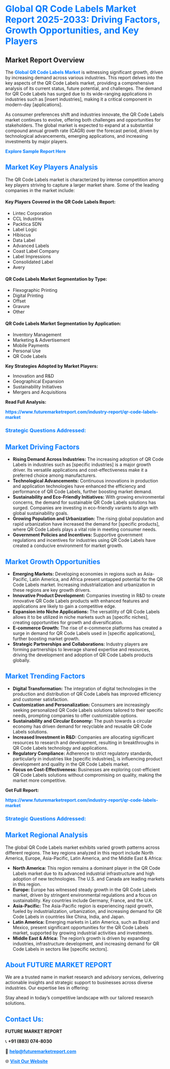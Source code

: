 <h1 style="color: #007BFF;">Global QR Code Labels Market Report 2025-2033: Driving Factors, Growth Opportunities, and Key Players</h1>

<section id="overview">
<h2>Market Report Overview</h2>
<p>The <a href="https://www.futuremarketreport.com/industry-report/qr-code-labels-market" style="color: #007BFF; text-decoration: none;"><strong>Global QR Code Labels Market</strong></a> is witnessing significant growth, driven by increasing demand across various industries. This report delves into the key aspects of the QR Code Labels market, providing a comprehensive analysis of its current status, future potential, and challenges. The demand for QR Code Labels has surged due to its wide-ranging applications in industries such as [insert industries], making it a critical component in modern-day [applications].</p>
<p>As consumer preferences shift and industries innovate, the QR Code Labels market continues to evolve, offering both challenges and opportunities for stakeholders. The global market is expected to expand at a substantial compound annual growth rate (CAGR) over the forecast period, driven by technological advancements, emerging applications, and increasing investments by major players.</p>
</section>

<section id="overview">
<p><a href="https://www.futuremarketreport.com/request-sample/reportId=112522" style="color: #007BFF; text-decoration: none;"><strong>Explore Sample Report Here</strong></a></p>
</section>

<section id="key-players">
<h2 style="color: #007BFF;">Market Key Players Analysis</h2>
<p>The QR Code Labels market is characterized by intense competition among key players striving to capture a larger market share. Some of the leading companies in the market include:</p>
<h4>Key Players Covered in the QR Code Labels Report:</h4>
<ul><li>Lintec Corporation</li><li>CCL Industries</li><li>Packtica SDN</li><li>Label Logic</li><li>Hibiscus</li><li>Data Label</li><li>Advanced Labels</li><li>Coast Label Company</li><li>Label Impressions</li><li>Consolidated Label</li><li>Avery</li></ul>
<h4>QR Code Labels Market Segmentation by Type:</h4>
<ul><li>Flexographic Printing</li><li>Digital Printing</li><li>Offset</li><li>Gravure</li><li>Other</li></ul>

<h4>QR Code Labels Market Segmentation by Application:</h4>
<ul><li>Inventory Management</li><li>Marketing &amp; Advertisement</li><li>Mobile Payments</li><li>Personal Use</li><li>QR Code Labels</li></ul>
<p><strong>Key Strategies Adopted by Market Players:</strong></p>
<ul>
<li>Innovation and R&D</li>
<li>Geographical Expansion</li>
<li>Sustainability Initiatives</li>
<li>Mergers and Acquisitions</li>
</ul>
</section>

<section>
<p><strong>Read Full Analysis: </strong></p><a href="https://www.futuremarketreport.com/industry-report/qr-code-labels-market" style="color: #007BFF; text-decoration: none;"><strong>https://www.futuremarketreport.com/industry-report/qr-code-labels-market</strong></a>
<h3 style="color: #007BFF;">Strategic Questions Addressed:</h3>
</section>

<section id="driving-factors">
<h2 style="color: #007BFF;">Market Driving Factors</h2>
<ul>
<li><strong>Rising Demand Across Industries:</strong> The increasing adoption of QR Code Labels in industries such as [specific industries] is a major growth driver. Its versatile applications and cost-effectiveness make it a preferred choice among manufacturers.</li>
<li><strong>Technological Advancements:</strong> Continuous innovations in production and application technologies have enhanced the efficiency and performance of QR Code Labels, further boosting market demand.</li>
<li><strong>Sustainability and Eco-Friendly Initiatives:</strong> With growing environmental concerns, the demand for sustainable QR Code Labels solutions has surged. Companies are investing in eco-friendly variants to align with global sustainability goals.</li>
<li><strong>Growing Population and Urbanization:</strong> The rising global population and rapid urbanization have increased the demand for [specific products], where QR Code Labels plays a vital role in meeting consumer needs.</li>
<li><strong>Government Policies and Incentives:</strong> Supportive government regulations and incentives for industries using QR Code Labels have created a conducive environment for market growth.</li>
</ul>
</section>

<section id="growth-opportunities">
<h2 style="color: #007BFF;">Market Growth Opportunities</h2>
<ul>
<li><strong>Emerging Markets:</strong> Developing economies in regions such as Asia-Pacific, Latin America, and Africa present untapped potential for the QR Code Labels market. Increasing industrialization and urbanization in these regions are key growth drivers.</li>
<li><strong>Innovative Product Development:</strong> Companies investing in R&D to create innovative QR Code Labels products with enhanced features and applications are likely to gain a competitive edge.</li>
<li><strong>Expansion into Niche Applications:</strong> The versatility of QR Code Labels allows it to be utilized in niche markets such as [specific niches], creating opportunities for growth and diversification.</li>
<li><strong>E-commerce Growth:</strong> The rise of e-commerce platforms has created a surge in demand for QR Code Labels used in [specific applications], further boosting market growth.</li>
<li><strong>Strategic Partnerships and Collaborations:</strong> Industry players are forming partnerships to leverage shared expertise and resources, driving the development and adoption of QR Code Labels products globally.</li>
</ul>
</section>

<section id="trending-factors">
<h2 style="color: #007BFF;">Market Trending Factors</h2>
<ul>
<li><strong>Digital Transformation:</strong> The integration of digital technologies in the production and distribution of QR Code Labels has improved efficiency and customer satisfaction.</li>
<li><strong>Customization and Personalization:</strong> Consumers are increasingly seeking personalized QR Code Labels solutions tailored to their specific needs, prompting companies to offer customizable options.</li>
<li><strong>Sustainability and Circular Economy:</strong> The push towards a circular economy has driven demand for recyclable and reusable QR Code Labels solutions.</li>
<li><strong>Increased Investment in R&D:</strong> Companies are allocating significant resources to research and development, resulting in breakthroughs in QR Code Labels technology and applications.</li>
<li><strong>Regulatory Compliance:</strong> Adherence to strict regulatory standards, particularly in industries like [specific industries], is influencing product development and quality in the QR Code Labels market.</li>
<li><strong>Focus on Cost-Effectiveness:</strong> Businesses are exploring cost-efficient QR Code Labels solutions without compromising on quality, making the market more competitive.</li>
</ul>
</section>

<section>
<p><strong>Get Full Report: </strong></p><a href="https://www.futuremarketreport.com/industry-report/qr-code-labels-market" style="color: #007BFF; text-decoration: none;"><strong>https://www.futuremarketreport.com/industry-report/qr-code-labels-market</strong></a>
<h3 style="color: #007BFF;">Strategic Questions Addressed:</h3>
</section>


<section id="regional-analysis">
<h2 style="color: #007BFF;">Market Regional Analysis</h2>
<p>The global QR Code Labels market exhibits varied growth patterns across different regions. The key regions analyzed in this report include North America, Europe, Asia-Pacific, Latin America, and the Middle East & Africa:</p>
<ul>
<li><strong>North America:</strong> This region remains a dominant player in the QR Code Labels market due to its advanced industrial infrastructure and high adoption of new technologies. The U.S. and Canada are leading markets in this region.</li>
<li><strong>Europe:</strong> Europe has witnessed steady growth in the QR Code Labels market, driven by stringent environmental regulations and a focus on sustainability. Key countries include Germany, France, and the U.K.</li>
<li><strong>Asia-Pacific:</strong> The Asia-Pacific region is experiencing rapid growth, fueled by industrialization, urbanization, and increasing demand for QR Code Labels in countries like China, India, and Japan.</li>
<li><strong>Latin America:</strong> Emerging markets in Latin America, such as Brazil and Mexico, present significant opportunities for the QR Code Labels market, supported by growing industrial activities and investments.</li>
<li><strong>Middle East & Africa:</strong> The region’s growth is driven by expanding industries, infrastructure development, and increasing demand for QR Code Labels in sectors like [specific sectors].</li>
</ul>
</section>

<footer>
<h2 style="color: #007BFF;">About FUTURE MARKET REPORT</h2>
<p>We are a trusted name in market research and advisory services, delivering actionable insights and strategic support to businesses across diverse industries. Our expertise lies in offering:</p>

<p>Stay ahead in today’s competitive landscape with our tailored research solutions.</p>

<h2 style="color: #007BFF;">Contact Us:</h2>
<p><strong>FUTURE MARKET REPORT</strong></p>
<p>📞 <strong>+91 (883) 074-8030</strong></p>
<p>📧 <strong><a href="mailto:help@futuremarketreport.com" style="color: #007BFF;">help@futuremarketreport.com</a></strong></p>
<p>🌐 <strong><a href="https://www.futuremarketreport.com/" style="color: #007BFF;">Visit Our Website</a></strong></p>
</footer>